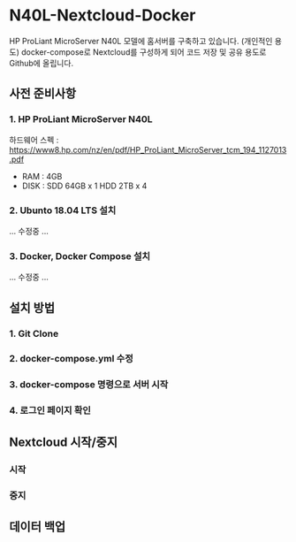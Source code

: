 # N40L-Nextcloud-Docker

HP ProLiant MicroServer N40L 모델에 홈서버를 구축하고 있습니다. (개인적인 용도)
docker-compose로 Nextcloud를 구성하게 되어 코드 저장 및 공유 용도로 Github에 올립니다.

## 사전 준비사항
### 1. HP ProLiant MicroServer N40L
하드웨어 스펙 : https://www8.hp.com/nz/en/pdf/HP_ProLiant_MicroServer_tcm_194_1127013.pdf

- RAM : 4GB
- DISK : SDD 64GB x 1
       HDD 2TB x 4

### 2. Ubunto 18.04 LTS 설치
... 수정중 ...

### 3. Docker, Docker Compose 설치
... 수정중 ...

## 설치 방법
### 1. Git Clone

### 2. docker-compose.yml 수정

### 3. docker-compose 명령으로 서버 시작

### 4. 로그인 페이지 확인

## Nextcloud 시작/중지

### 시작

### 중지

## 데이터 백업
